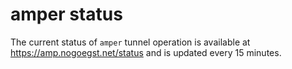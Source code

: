 amper status
============

The current status of `amper` tunnel operation is available at https://amp.nogoegst.net/status and is updated every 15 minutes.